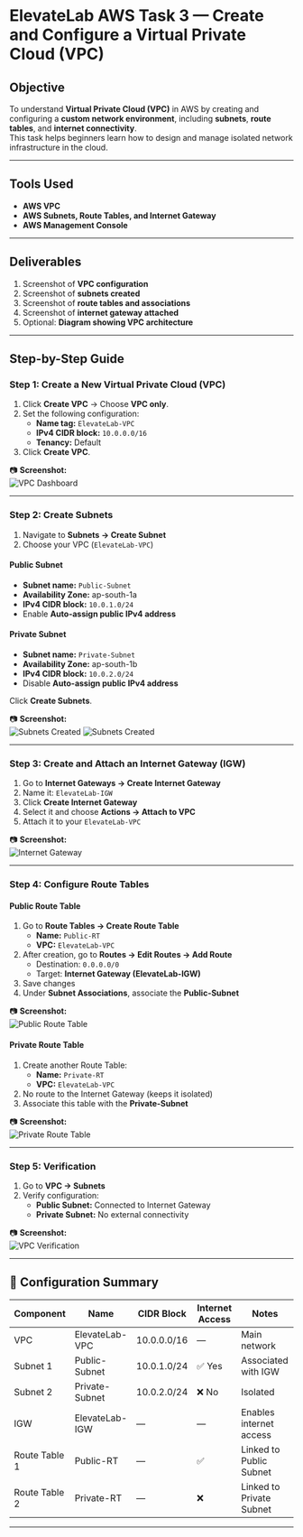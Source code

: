 # ElevateLab AWS Task 3 — Create and Configure a Virtual Private Cloud (VPC)

## Objective
To understand **Virtual Private Cloud (VPC)** in AWS by creating and configuring a **custom network environment**, including **subnets**, **route tables**, and **internet connectivity**.  
This task helps beginners learn how to design and manage isolated network infrastructure in the cloud.

---

## Tools Used
- **AWS VPC**  
- **AWS Subnets, Route Tables, and Internet Gateway**  
- **AWS Management Console**  

---

## Deliverables
1. Screenshot of **VPC configuration**  
2. Screenshot of **subnets created**  
3. Screenshot of **route tables and associations**  
4. Screenshot of **internet gateway attached**  
5. Optional: **Diagram showing VPC architecture**

---

## Step-by-Step Guide

### Step 1: Create a New Virtual Private Cloud (VPC)
1. Click **Create VPC** → Choose **VPC only**.  
2. Set the following configuration:
   - **Name tag:** `ElevateLab-VPC`  
   - **IPv4 CIDR block:** `10.0.0.0/16`  
   - **Tenancy:** Default  
3. Click **Create VPC**.

📷 **Screenshot:**  
![VPC Dashboard](Assets/VPC-Dashboard.png)

---

### Step 2: Create Subnets

1. Navigate to **Subnets → Create Subnet**  
2. Choose your VPC (`ElevateLab-VPC`)  

#### Public Subnet
* **Subnet name:** `Public-Subnet`  
* **Availability Zone:** ap-south-1a  
* **IPv4 CIDR block:** `10.0.1.0/24`  
* Enable **Auto-assign public IPv4 address**  

#### Private Subnet
* **Subnet name:** `Private-Subnet`  
* **Availability Zone:** ap-south-1b  
* **IPv4 CIDR block:** `10.0.2.0/24`  
* Disable **Auto-assign public IPv4 address**  

Click **Create Subnets**.

📷 **Screenshot:**  
![Subnets Created](Assets/SubnetsPublic.png)
![Subnets Created](Assets/SubnetsPvt.png)

---

### Step 3: Create and Attach an Internet Gateway (IGW)
1. Go to **Internet Gateways → Create Internet Gateway**  
2. Name it: `ElevateLab-IGW`  
3. Click **Create Internet Gateway**  
4. Select it and choose **Actions → Attach to VPC**  
5. Attach it to your `ElevateLab-VPC`

📷 **Screenshot:**  
![Internet Gateway](Assets/Internet-Gateway.png)

---

### Step 4: Configure Route Tables

#### Public Route Table
1. Go to **Route Tables → Create Route Table**  
   - **Name:** `Public-RT`  
   - **VPC:** `ElevateLab-VPC`  
2. After creation, go to **Routes → Edit Routes → Add Route**  
   - Destination: `0.0.0.0/0`  
   - Target: **Internet Gateway (ElevateLab-IGW)**  
3. Save changes  
4. Under **Subnet Associations**, associate the **Public-Subnet**  

📷 **Screenshot:**  
![Public Route Table](Assets/Public-Route-Table.png)

#### Private Route Table
1. Create another Route Table:  
   - **Name:** `Private-RT`  
   - **VPC:** `ElevateLab-VPC`  
2. No route to the Internet Gateway (keeps it isolated)  
3. Associate this table with the **Private-Subnet**  

📷 **Screenshot:**  
![Private Route Table](Assets/Private-Route-Table.png)

---

### Step 5: Verification
1. Go to **VPC → Subnets**  
2. Verify configuration:  
   * **Public Subnet:** Connected to Internet Gateway  
   * **Private Subnet:** No external connectivity  

📷 **Screenshot:**  
![VPC Verification](Assets/VPC-Created.png)

---

## 📄 Configuration Summary

| Component     | Name           | CIDR Block  | Internet Access | Notes                    |
| ------------- | -------------- | ----------- | --------------- | ------------------------ |
| VPC           | ElevateLab-VPC | 10.0.0.0/16 | —               | Main network             |
| Subnet 1      | Public-Subnet  | 10.0.1.0/24 | ✅ Yes           | Associated with IGW      |
| Subnet 2      | Private-Subnet | 10.0.2.0/24 | ❌ No            | Isolated                 |
| IGW           | ElevateLab-IGW | —           | —               | Enables internet access  |
| Route Table 1 | Public-RT      | —           | ✅               | Linked to Public Subnet  |
| Route Table 2 | Private-RT     | —           | ❌               | Linked to Private Subnet |

---
